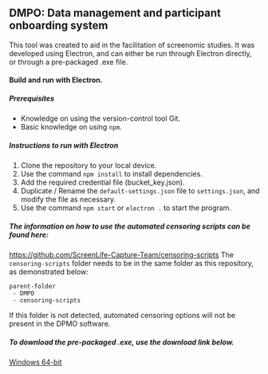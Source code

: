 ## DMPO: Data management and participant onboarding system

This tool was created to aid in the facilitation of screenomic studies. It was developed using Electron, and can either be run through Electron directly, or through a pre-packaged .exe file.

#### Build and run with Electron.

##### Prerequisites

- Knowledge on using the version-control tool Git.
- Basic knowledge on using `npm`.

##### Instructions to run with Electron

1. Clone the repository to your local device.
2. Use the command `npm install` to install dependencies.
3. Add the required credential file (bucket_key.json).
4. Duplicate / Rename the `default-settings.json` file to `settings.json`, and modify the file as necessary.
5. Use the command `npm start` or `electron .` to start the program.

##### The information on how to use the automated censoring scripts can be found here:
https://github.com/ScreenLife-Capture-Team/censoring-scripts
The `censoring-scripts` folder needs to be in the same folder as this repository, as demonstrated below:

```
parent-folder
 - DMPO
 - censoring-scripts
```

If this folder is not detected, automated censoring options will not be present in the DPMO software.

##### To download the pre-packaged .exe, use the download link below.

[Windows 64-bit](https://drive.google.com/file/d/1jv1pKAYxMObT7EVg7w1mFMb2Ee092JN6/view?usp=sharing)

